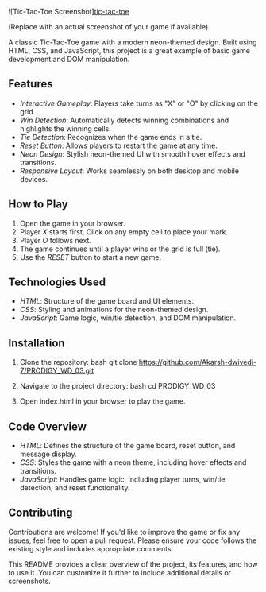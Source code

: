 
![Tic-Tac-Toe Screenshot][tic-tac-toe](https://github.com/user-attachments/assets/7f2cc558-c515-49a7-b133-89a822539bd0)

(Replace with an actual screenshot of your game if available)

A classic Tic-Tac-Toe game with a modern neon-themed design. Built using HTML, CSS, and JavaScript, this project is a great example of basic game development and DOM manipulation.

## Features

- *Interactive Gameplay*: Players take turns as "X" or "O" by clicking on the grid.
- *Win Detection*: Automatically detects winning combinations and highlights the winning cells.
- *Tie Detection*: Recognizes when the game ends in a tie.
- *Reset Button*: Allows players to restart the game at any time.
- *Neon Design*: Stylish neon-themed UI with smooth hover effects and transitions.
- *Responsive Layout*: Works seamlessly on both desktop and mobile devices.

## How to Play

1. Open the game in your browser.
2. Player *X* starts first. Click on any empty cell to place your mark.
3. Player *O* follows next.
4. The game continues until a player wins or the grid is full (tie).
5. Use the *RESET* button to start a new game.

## Technologies Used

- *HTML*: Structure of the game board and UI elements.
- *CSS*: Styling and animations for the neon-themed design.
- *JavaScript*: Game logic, win/tie detection, and DOM manipulation.

## Installation

1. Clone the repository:
   bash
   git clone https://github.com/Akarsh-dwivedi-7/PRODIGY_WD_03.git
   
2. Navigate to the project directory:
   bash
   cd PRODIGY_WD_03
   
3. Open index.html in your browser to play the game.

## Code Overview

- *HTML*: Defines the structure of the game board, reset button, and message display.
- *CSS*: Styles the game with a neon theme, including hover effects and transitions.
- *JavaScript*: Handles game logic, including player turns, win/tie detection, and reset functionality.

## Contributing

Contributions are welcome! If you'd like to improve the game or fix any issues, feel free to open a pull request. Please ensure your code follows the existing style and includes appropriate comments.

This README provides a clear overview of the project, its features, and how to use it. You can customize it further to include additional details or screenshots.
